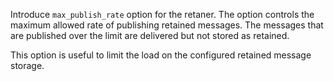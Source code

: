 Introduce `max_publish_rate` option for the retaner. The option controls the maximum allowed rate of publishing retained messages. The messages that are published over the limit are delivered but not stored as retained.

This option is useful to limit the load on the configured retained message storage.

